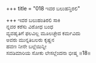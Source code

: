 +++
title = "018 ಇವರ ಬಲುಹನ್ತಿರಲಿ"

+++
ಇವರ ಬಲುಹಂತಿರಲಿ ಸಾಕಿ  
ನ್ನವರ ಕರೆಸು ವಿರೋಧ ಬಂಧ  
ವ್ಯವಹೃತಿಗೆ ಫಲವಿಲ್ಲ ಮೂಲಚ್ಛೇದ ಕರ್ಮವಿದು   
ಅವರು ಮುನ್ನತಿಬಲರು ಕೃಷ್ಣನ  
ಹವಣ ನೀನೇ ಬಲ್ಲೆಯಿನ್ನೀ  
ಸವಡಿಮಾರಿಯ ಸೋಕು ಲೇಸಲ್ಲೆಂದನಾ ಭೀಷ್ಮ       ॥18॥